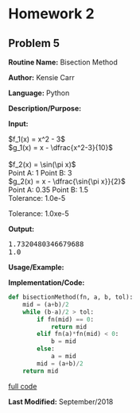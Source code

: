 # Homework 2

## Problem 5

**Routine Name:**  Bisection Method         

**Author:** Kensie Carr

**Language:** Python

**Description/Purpose:** 

**Input:**
<p>
  $f_1(x) = x^2 - 3$
  <br>
  $g_1(x) = x - \dfrac{x^2-3}{10}$
  <br>
  
  <br>
  $f_2(x) = \sin(\pi x)$
  <br>
  Point A: 1 Point B: 3
  <br>
  $g_2(x) = x - \dfrac{\sin{\pi x}}{2}$
  <br>
  Point A: 0.35 Point B: 1.5
  <br>
  Tolerance: 1.0e-5
</p>

Tolerance: 1.0xe-5

**Output:** 
<pre>
1.7320480346679688
1.0
</pre>

**Usage/Example:**

**Implementation/Code:** 
```python
def bisectionMethod(fn, a, b, tol):
    mid = (a+b)/2
    while (b-a)/2 > tol:
        if fn(mid) == 0:
            return mid
        elif fn(a)*fn(mid) < 0:
            b = mid
        else:
            a = mid
        mid = (a+b)/2
    return mid
```
[full code](https://KensieCarr.github.io/Math-4610/Homework2/Problem5.py)

**Last Modified:** September/2018
